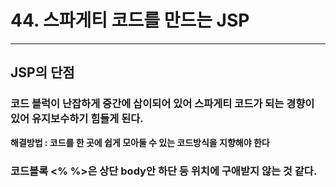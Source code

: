 # 44. 스파게티 코드를 만드는 JSP

---

## JSP의 단점

### 코드 블럭이 난잡하게 중간에 삽이되어 있어 스파게티 코드가 되는 경향이 있어 유지보수하기 힘들게 된다.

**해결방법 : 코드를 한 곳에 쉽게 모아둘 수 있는 코드방식을 지향해야 한다**

### 코드블록 <% %>은 상단 body안 하단 등 위치에 구애받지 않는 것 같다.